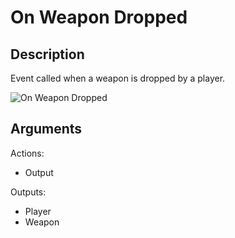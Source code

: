 # On Weapon Dropped

## Description

Event called when a weapon is dropped by a player.

![On Weapon Dropped](../../.gitbook/assets/images/scripting/events-inventory/onweapondropped.png)

## Arguments

Actions:

- Output

Outputs:

- Player
- Weapon
